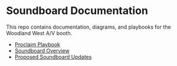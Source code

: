 # Soundboard Documentation

This repo contains documentation, diagrams, and playbooks for the Woodland West A/V booth.

- [Proclaim Playbook](proclaim.md)
- [Soundboard Overview](soundboard.md)
- [Proposed Soundboard Updates](proposed-updates.md)

